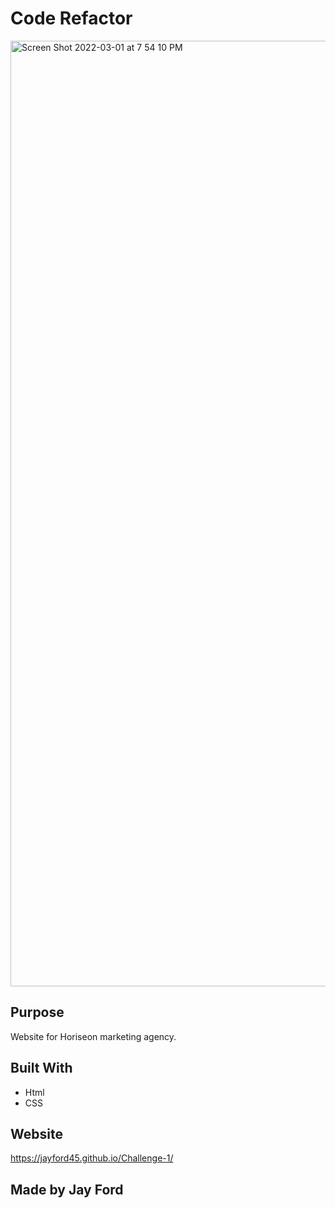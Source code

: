 # Code Refactor
<img width="1513" alt="Screen Shot 2022-03-01 at 7 54 10 PM" src="https://user-images.githubusercontent.com/93888416/156274066-6f8a34fe-849d-4041-b155-5c6c7ed18df8.png">


## Purpose
Website for Horiseon marketing agency.

## Built With
* Html
* CSS

## Website
https://jayford45.github.io/Challenge-1/

## Made by Jay Ford
